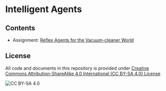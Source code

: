 <!-- #region -->
# Intelligent Agents

## Contents

* Assignment: [Reflex Agents for the Vacuum-cleaner World](https://nbviewer.jupyter.org/github/mhahsler/CS7320-AI/blob/master/Games/simple_randomized_agent.ipynb)


## License
All code and documents in this repository is provided under [Creative Commons Attribution-ShareAlike 4.0 International (CC BY-SA 4.0) License](https://creativecommons.org/licenses/by-sa/4.0/)

![CC BY-SA 4.0](https://licensebuttons.net/l/by-sa/3.0/88x31.png)
<!-- #endregion -->

```python

```
